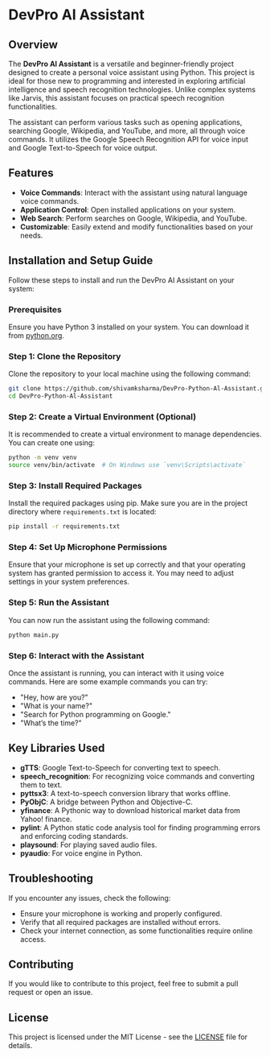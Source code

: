 # DevPro AI Assistant

## Overview

The **DevPro AI Assistant** is a versatile and beginner-friendly project designed to create a personal voice assistant using Python. This project is ideal for those new to programming and interested in exploring artificial intelligence and speech recognition technologies. Unlike complex systems like Jarvis, this assistant focuses on practical speech recognition functionalities.

The assistant can perform various tasks such as opening applications, searching Google, Wikipedia, and YouTube, and more, all through voice commands. It utilizes the Google Speech Recognition API for voice input and Google Text-to-Speech for voice output.

## Features

- **Voice Commands**: Interact with the assistant using natural language voice commands.
- **Application Control**: Open installed applications on your system.
- **Web Search**: Perform searches on Google, Wikipedia, and YouTube.
- **Customizable**: Easily extend and modify functionalities based on your needs.

## Installation and Setup Guide

Follow these steps to install and run the DevPro AI Assistant on your system:

### Prerequisites

Ensure you have Python 3 installed on your system. You can download it from [python.org](https://www.python.org/downloads/).

### Step 1: Clone the Repository

Clone the repository to your local machine using the following command:

```bash
git clone https://github.com/shivamksharma/DevPro-Python-Al-Assistant.git
cd DevPro-Python-Al-Assistant
```

### Step 2: Create a Virtual Environment (Optional)

It is recommended to create a virtual environment to manage dependencies. You can create one using:

```bash
python -m venv venv
source venv/bin/activate  # On Windows use `venv\Scripts\activate`
```

### Step 3: Install Required Packages

Install the required packages using pip. Make sure you are in the project directory where `requirements.txt` is located:

```bash
pip install -r requirements.txt
```

### Step 4: Set Up Microphone Permissions

Ensure that your microphone is set up correctly and that your operating system has granted permission to access it. You may need to adjust settings in your system preferences.

### Step 5: Run the Assistant

You can now run the assistant using the following command:

```bash
python main.py
```

### Step 6: Interact with the Assistant

Once the assistant is running, you can interact with it using voice commands. Here are some example commands you can try:

- "Hey, how are you?"
- "What is your name?"
- "Search for Python programming on Google."
- "What’s the time?"

## Key Libraries Used

- **gTTS**: Google Text-to-Speech for converting text to speech.
- **speech_recognition**: For recognizing voice commands and converting them to text.
- **pyttsx3**: A text-to-speech conversion library that works offline.
- **PyObjC**: A bridge between Python and Objective-C.
- **yfinance**: A Pythonic way to download historical market data from Yahoo! finance.
- **pylint**: A Python static code analysis tool for finding programming errors and enforcing coding standards.
- **playsound**: For playing saved audio files.
- **pyaudio**: For voice engine in Python.

## Troubleshooting

If you encounter any issues, check the following:

- Ensure your microphone is working and properly configured.
- Verify that all required packages are installed without errors.
- Check your internet connection, as some functionalities require online access.

## Contributing

If you would like to contribute to this project, feel free to submit a pull request or open an issue.

## License

This project is licensed under the MIT License - see the [LICENSE](LICENSE) file for details.

